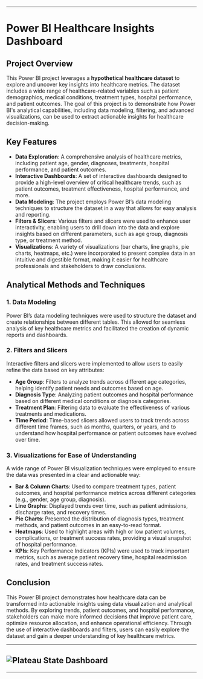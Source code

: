 
---

# Power BI Healthcare Insights Dashboard

## Project Overview

This Power BI project leverages a **hypothetical healthcare dataset** to explore and uncover key insights into healthcare metrics. The dataset includes a wide range of healthcare-related variables such as patient demographics, medical conditions, treatment types, hospital performance, and patient outcomes. The goal of this project is to demonstrate how Power BI's analytical capabilities, including data modeling, filtering, and advanced visualizations, can be used to extract actionable insights for healthcare decision-making.

## Key Features
- **Data Exploration**: A comprehensive analysis of healthcare metrics, including patient age, gender, diagnoses, treatments, hospital performance, and patient outcomes.
- **Interactive Dashboards**: A set of interactive dashboards designed to provide a high-level overview of critical healthcare trends, such as patient outcomes, treatment effectiveness, hospital performance, and more.
- **Data Modeling**: The project employs Power BI’s data modeling techniques to structure the dataset in a way that allows for easy analysis and reporting.
- **Filters & Slicers**: Various filters and slicers were used to enhance user interactivity, enabling users to drill down into the data and explore insights based on different parameters, such as age group, diagnosis type, or treatment method.
- **Visualizations**: A variety of visualizations (bar charts, line graphs, pie charts, heatmaps, etc.) were incorporated to present complex data in an intuitive and digestible format, making it easier for healthcare professionals and stakeholders to draw conclusions.

## Analytical Methods and Techniques

### 1. **Data Modeling**
   Power BI’s data modeling techniques were used to structure the dataset and create relationships between different tables. This allowed for seamless analysis of key healthcare metrics and facilitated the creation of dynamic reports and dashboards.

### 2. **Filters and Slicers**
   Interactive filters and slicers were implemented to allow users to easily refine the data based on key attributes:
   - **Age Group**: Filters to analyze trends across different age categories, helping identify patient needs and outcomes based on age.
   - **Diagnosis Type**: Analyzing patient outcomes and hospital performance based on different medical conditions or diagnosis categories.
   - **Treatment Plan**: Filtering data to evaluate the effectiveness of various treatments and medications.
   - **Time Period**: Time-based slicers allowed users to track trends across different time frames, such as months, quarters, or years, and to understand how hospital performance or patient outcomes have evolved over time.

### 3. **Visualizations for Ease of Understanding**
   A wide range of Power BI visualization techniques were employed to ensure the data was presented in a clear and actionable way:
   - **Bar & Column Charts**: Used to compare treatment types, patient outcomes, and hospital performance metrics across different categories (e.g., gender, age group, diagnosis).
   - **Line Graphs**: Displayed trends over time, such as patient admissions, discharge rates, and recovery times.
   - **Pie Charts**: Presented the distribution of diagnosis types, treatment methods, and patient outcomes in an easy-to-read format.
   - **Heatmaps**: Used to highlight areas with high or low patient volumes, complications, or treatment success rates, providing a visual snapshot of hospital performance.
   - **KPIs**: Key Performance Indicators (KPIs) were used to track important metrics, such as average patient recovery time, hospital readmission rates, and treatment success rates.

## Conclusion
This Power BI project demonstrates how healthcare data can be transformed into actionable insights using data visualization and analytical methods. By exploring trends, patient outcomes, and hospital performance, stakeholders can make more informed decisions that improve patient care, optimize resource allocation, and enhance operational efficiency. Through the use of interactive dashboards and filters, users can easily explore the dataset and gain a deeper understanding of key healthcare metrics.

---

## ![Plateau State Dashboard](https://github.com/user-attachments/assets/631693d2-789f-43cc-ac59-b004f2d48335)


---
